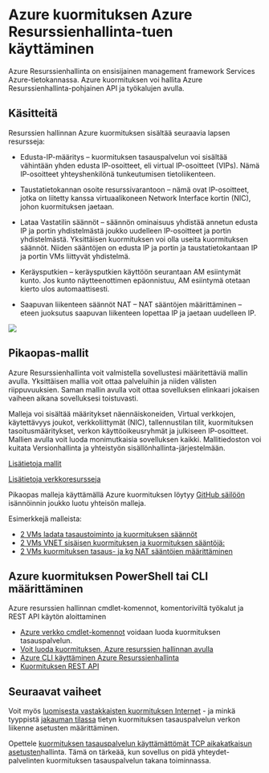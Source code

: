 <properties
   pageTitle="Azure Resurssienhallinta tuki kuormituksen | Microsoft Azure "
   description="PowerShellin käyttäminen kuormituksen Azure resurssien hallinta. Mallien käyttäminen kuormituksen"
   services="load-balancer"
   documentationCenter="na"
   authors="sdwheeler"
   manager="carmonm"
   editor="tysonn" />
<tags
   ms.service="load-balancer"
   ms.devlang="na"
   ms.topic="article"
   ms.tgt_pltfrm="na"
   ms.workload="infrastructure-services"
   ms.date="10/24/2016"
   ms.author="sewhee" />


# <a name="using-azure-resource-manager-support-with-azure-load-balancer"></a>Azure kuormituksen Azure Resurssienhallinta-tuen käyttäminen

Azure Resurssienhallinta on ensisijainen management framework Services Azure-tietokannassa. Azure kuormituksen voi hallita Azure Resurssienhallinta-pohjainen API ja työkalujen avulla.

## <a name="concepts"></a>Käsitteitä

Resurssien hallinnan Azure kuormituksen sisältää seuraavia lapsen resursseja:

- Edusta-IP-määritys – kuormituksen tasauspalvelun voi sisältää vähintään yhden edusta IP-osoitteet, eli virtual IP-osoitteet (VIPs). Nämä IP-osoitteet yhteyshenkilönä tunkeutumisen tietoliikenteen.

- Taustatietokannan osoite resurssivarantoon – nämä ovat IP-osoitteet, jotka on liitetty kanssa virtuaalikoneen Network Interface kortin (NIC), johon kuormituksen jaetaan.

- Lataa Vastatilin säännöt – säännön ominaisuus yhdistää annetun edusta IP ja portin yhdistelmästä joukko uudelleen IP-osoitteet ja portin yhdistelmästä. Yksittäisen kuormituksen voi olla useita kuormituksen säännöt. Niiden sääntöjen on edusta IP ja portin ja taustatietokantaan IP ja portin VMs liittyvät yhdistelmä.

- Keräysputkien – keräysputkien käyttöön seurantaan AM esiintymät kunto. Jos kunto näytteenottimen epäonnistuu, AM esiintymä otetaan kierto ulos automaattisesti.

- Saapuvan liikenteen säännöt NAT – NAT sääntöjen määrittäminen – eteen juoksutus saapuvan liikenteen lopettaa IP ja jaetaan uudelleen IP.

![](./media/load-balancer-arm/load-balancer-arm.png)

## <a name="quickstart-templates"></a>Pikaopas-mallit

Azure Resurssienhallinta voit valmistella sovellustesi määritettäviä mallin avulla. Yksittäisen mallia voit ottaa palveluihin ja niiden välisten riippuvuuksien. Saman mallin avulla voit ottaa sovelluksen elinkaari jokaisen vaiheen aikana sovelluksesi toistuvasti.

Malleja voi sisältää määritykset näennäiskoneiden, Virtual verkkojen, käytettävyys joukot, verkkoliittymät (NIC), tallennustilan tilit, kuormituksen tasoitusmääritykset, verkon käyttöoikeusryhmät ja julkiseen IP-osoitteet. Mallien avulla voit luoda monimutkaisia sovelluksen kaikki. Mallitiedoston voi kuitata Versionhallinta ja yhteistyön sisällönhallinta-järjestelmään.

[Lisätietoja mallit](http://go.microsoft.com/fwlink/?LinkId=544798)

[Lisätietoja verkkoresursseja](../virtual-network/resource-groups-networking.md)

Pikaopas malleja käyttämällä Azure kuormituksen löytyy [GitHub säilöön](https://github.com/Azure/azure-quickstart-templates) isännöinnin joukko luotu yhteisön malleja.

Esimerkkejä malleista:

- [2 VMs ladata tasaustoiminto ja kuormituksen säännöt](http://go.microsoft.com/fwlink/?LinkId=544799)
- [2 VMs VNET sisäisen kuormituksen ja kuormituksen sääntöjä:](http://go.microsoft.com/fwlink/?LinkId=544800)
- [2 VMs kuormituksen tasaus- ja kg NAT sääntöjen määrittäminen](http://go.microsoft.com/fwlink/?LinkId=544801)


## <a name="setting-up-azure-load-balancer-with-a-powershell-or-cli"></a>Azure kuormituksen PowerShell tai CLI määrittäminen

Azure resurssien hallinnan cmdlet-komennot, komentoriviltä työkalut ja REST API käytön aloittaminen

- [Azure verkko cmdlet-komennot](https://msdn.microsoft.com/library/azure/mt163510.aspx) voidaan luoda kuormituksen tasauspalvelun.
- [Voit luoda kuormituksen, Azure resurssien hallinnan avulla](load-balancer-get-started-ilb-arm-ps.md)
- [Azure CLI käyttäminen Azure Resurssienhallinta](../xplat-cli-azure-resource-manager.md)
- [Kuormituksen REST API](https://msdn.microsoft.com/library/azure/mt163651.aspx)


## <a name="next-steps"></a>Seuraavat vaiheet

Voit myös [luomisesta vastakkaisten kuormituksen Internet](load-balancer-get-started-internet-arm-ps.md) - ja minkä tyyppistä [jakauman tilassa](load-balancer-distribution-mode.md) tietyn kuormituksen tasauspalvelun verkon liikenne asetusten määrittäminen.

Opettele [kuormituksen tasauspalvelun käyttämättömät TCP aikakatkaisun asetusten](load-balancer-tcp-idle-timeout.md)hallinta. Tämä on tärkeää, kun sovellus on pidä yhteydet-palvelinten kuormituksen tasauspalvelun takana toiminnassa.
